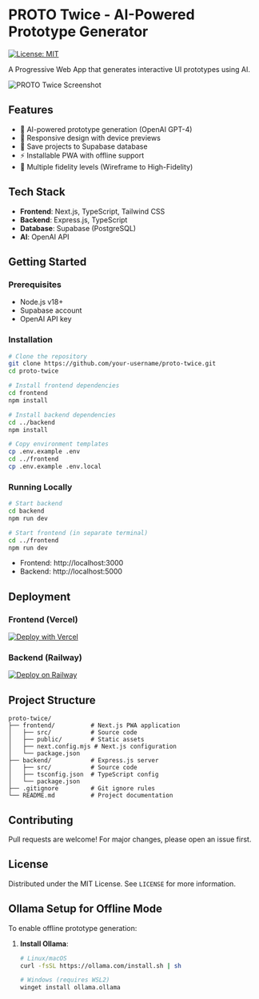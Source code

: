 # PROTO Twice - AI-Powered Prototype Generator

[![License: MIT](https://img.shields.io/badge/License-MIT-blue.svg)](https://opensource.org/licenses/MIT)

A Progressive Web App that generates interactive UI prototypes using AI.

![PROTO Twice Screenshot](https://via.placeholder.com/800x400?text=PROTO+Twice+Screenshot)

## Features

- 🚀 AI-powered prototype generation (OpenAI GPT-4)
- 📱 Responsive design with device previews
- 💾 Save projects to Supabase database
- ⚡ Installable PWA with offline support
- 🎨 Multiple fidelity levels (Wireframe to High-Fidelity)

## Tech Stack

- **Frontend**: Next.js, TypeScript, Tailwind CSS
- **Backend**: Express.js, TypeScript
- **Database**: Supabase (PostgreSQL)
- **AI**: OpenAI API

## Getting Started

### Prerequisites
- Node.js v18+
- Supabase account
- OpenAI API key

### Installation
```bash
# Clone the repository
git clone https://github.com/your-username/proto-twice.git
cd proto-twice

# Install frontend dependencies
cd frontend
npm install

# Install backend dependencies
cd ../backend
npm install

# Copy environment templates
cp .env.example .env
cd ../frontend
cp .env.example .env.local
```

### Running Locally
```bash
# Start backend
cd backend
npm run dev

# Start frontend (in separate terminal)
cd ../frontend
npm run dev
```

- Frontend: http://localhost:3000
- Backend: http://localhost:5000

## Deployment

### Frontend (Vercel)
[![Deploy with Vercel](https://vercel.com/button)](https://vercel.com/new/clone?repository-url=https%3A%2F%2Fgithub.com%2Fyour-username%2Fproto-twice&env=NEXT_PUBLIC_SUPABASE_URL,NEXT_PUBLIC_SUPABASE_ANON_KEY&envDescription=Supabase%20credentials%20for%20database%20access)

### Backend (Railway)
[![Deploy on Railway](https://railway.app/button.svg)](https://railway.app/new/template?template=node&envs=PORT,SUPABASE_URL,SUPABASE_SERVICE_KEY,OPENAI_API_KEY)

## Project Structure
```
proto-twice/
├── frontend/          # Next.js PWA application
│   ├── src/           # Source code
│   ├── public/        # Static assets
│   ├── next.config.mjs # Next.js configuration
│   └── package.json
├── backend/           # Express.js server
│   ├── src/           # Source code
│   ├── tsconfig.json  # TypeScript config
│   └── package.json
├── .gitignore         # Git ignore rules
└── README.md          # Project documentation
```

## Contributing
Pull requests are welcome! For major changes, please open an issue first.

## License
Distributed under the MIT License. See `LICENSE` for more information.

## Ollama Setup for Offline Mode

To enable offline prototype generation:

1. **Install Ollama**:
   ```bash
   # Linux/macOS
   curl -fsSL https://ollama.com/install.sh | sh

   # Windows (requires WSL2)
   winget install ollama.ollama
